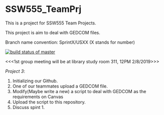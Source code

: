 # SSW555_TeamPrj
This is a project for SSW555 Team Projects.

This project is aim to deal with GEDCOM files.

Branch name convention: SprintX/USXX (X stands for number)

[![build status of master](https://travis-ci.org/SamNormcoreWayne/SSW555_TeamPrj.svg?branch=Refactoring/XX)](https://travis-ci.org/SamNormcoreWayne/SSW555_TeamPrj)


 <<<1st group meeting will be at library study room 311, 12PM 2/8/2019>>>

*Project 3*:
  1. Initializing our Github.
  2. One of our teammates upload a GEDCOM file.
  3. Modify(Maybe write a new) a script to deal with GEDCOM as the requirements on Canvas
  4. Upload the script to this repository.
  5. Discuss spint 1.
